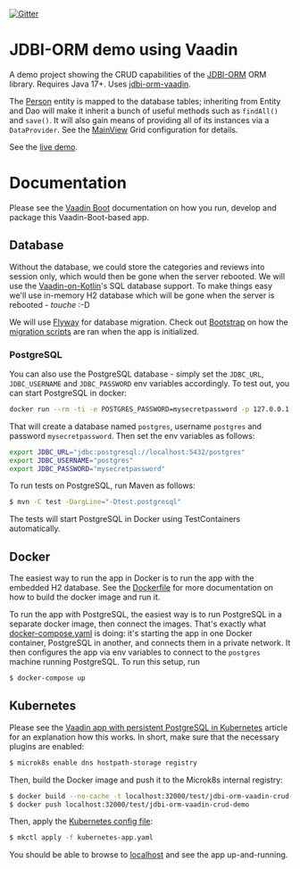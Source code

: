 [![Gitter](https://badges.gitter.im/Join%20Chat.svg)](https://gitter.im/vaadin-flow/Lobby#?utm_source=badge&utm_medium=badge&utm_campaign=pr-badge)

# JDBI-ORM demo using Vaadin

A demo project showing the CRUD capabilities of the [JDBI-ORM](https://gitlab.com/mvysny/jdbi-orm)
ORM library. Requires Java 17+. Uses [jdbi-orm-vaadin](https://gitlab.com/mvysny/jdbi-orm-vaadin).

The [Person](src/main/java/com/vaadin/starter/skeleton/Person.java)
entity is mapped to the database tables; inheriting from Entity and Dao
will make it inherit a bunch of useful methods such as `findAll()` and `save()`. It will also gain means of
providing all of its instances via a `DataProvider`. See the [MainView](src/main/java/com/vaadin/starter/skeleton/MainView.java)
Grid configuration for details.

See the [live demo](https://v-herd.eu/jdbi-orm-vaadin-crud-demo/).

# Documentation

Please see the [Vaadin Boot](https://github.com/mvysny/vaadin-boot#preparing-environment) documentation
on how you run, develop and package this Vaadin-Boot-based app.

## Database

Without the database, we could store the categories and reviews into session only, which would then be gone when the server rebooted.
We will use the [Vaadin-on-Kotlin](http://vaadinonkotlin.eu/)'s SQL database support. To make things easy we'll
use in-memory H2 database which will be gone when the server is rebooted - *touche* :-D

We will use [Flyway](https://flywaydb.org/) for database migration. Check out [Bootstrap](src/main/java/com/vaadin/starter/skeleton/Bootstrap.java)
on how the [migration scripts](src/main/resources/db/migration) are ran when the app is initialized.

### PostgreSQL

You can also use the PostgreSQL database - simply set the `JDBC_URL`, `JDBC_USERNAME` and `JDBC_PASSWORD` env variables
accordingly. To test out, you can start PostgreSQL in docker:

```bash
docker run --rm -ti -e POSTGRES_PASSWORD=mysecretpassword -p 127.0.0.1:5432:5432 postgres:15.2
```

That will create a database named `postgres`, username `postgres` and password `mysecretpassword`.
Then set the env variables as follows:

```bash
export JDBC_URL="jdbc:postgresql://localhost:5432/postgres"
export JDBC_USERNAME="postgres"
export JDBC_PASSWORD="mysecretpassword"
```

To run tests on PostgreSQL, run Maven as follows:

```bash
$ mvn -C test -DargLine="-Dtest.postgresql"
```

The tests will start PostgreSQL in Docker using TestContainers automatically.

## Docker

The easiest way to run the app in Docker is to run the app with the embedded H2 database.
See the [Dockerfile](Dockerfile) for more documentation on how to build the docker image
and run it.

To run the app with PostgreSQL, the easiest way is to run PostgreSQL in a separate docker image,
then connect the images. That's exactly what [docker-compose.yaml](docker-compose.yaml)
is doing: it's starting the app in one Docker container, PostgreSQL in another, and
connects them in a private network. It then configures the app via env variables
to connect to the `postgres` machine running PostgreSQL. To run this setup,
run

```bash
$ docker-compose up
```

## Kubernetes

Please see the [Vaadin app with persistent PostgreSQL in Kubernetes](https://mvysny.github.io/kubernetes-vaadin-app-postgresql/)
article for an explanation how this works. In short, make sure that the necessary plugins are enabled:

```bash
$ microk8s enable dns hostpath-storage registry
```

Then, build the Docker image and push it to the Microk8s internal registry:

```bash
$ docker build --no-cache -t localhost:32000/test/jdbi-orm-vaadin-crud-demo:latest .
$ docker push localhost:32000/test/jdbi-orm-vaadin-crud-demo
```

Then, apply the [Kubernetes config file](kubernetes-app.yaml):

```bash
$ mkctl apply -f kubernetes-app.yaml
```
You should be able to browse to [localhost](http://localhost)
and see the app up-and-running.
